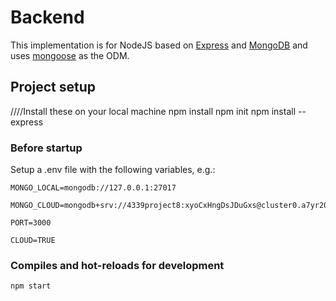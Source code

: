 # Backend

This implementation is for NodeJS based on [Express](https://expressjs.com/) and [MongoDB](https://www.mongodb.com/) and uses [mongoose](https://mongoosejs.com/) as the ODM.

## Project setup
////Install these on your local machine
    npm install
    npm init
    npm install --express

### Before startup

Setup a .env file with the following variables, e.g.:

    MONGO_LOCAL=mongodb://127.0.0.1:27017

    MONGO_CLOUD=mongodb+srv://4339project8:xyoCxHngDsJDuGxs@cluster0.a7yr20t.mongodb.net/test

    PORT=3000

    CLOUD=TRUE

### Compiles and hot-reloads for development

    npm start

